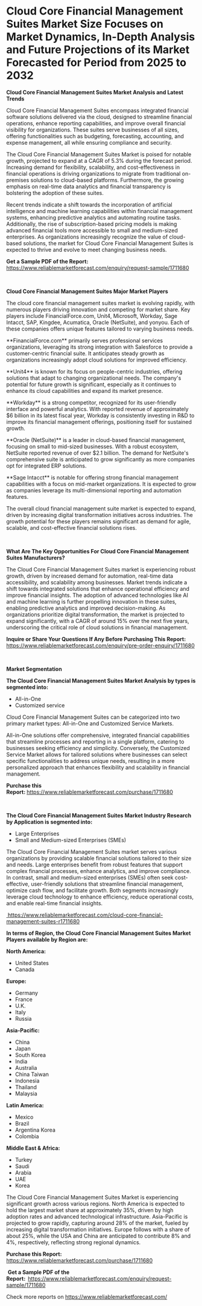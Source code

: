 <p><h1>Cloud Core Financial Management Suites Market Size Focuses on Market Dynamics, In-Depth Analysis and Future Projections of its Market Forecasted for Period from 2025 to 2032</h1></p><p><strong>Cloud Core Financial Management Suites Market Analysis and Latest Trends</strong></p>
<p><p>Cloud Core Financial Management Suites encompass integrated financial software solutions delivered via the cloud, designed to streamline financial operations, enhance reporting capabilities, and improve overall financial visibility for organizations. These suites serve businesses of all sizes, offering functionalities such as budgeting, forecasting, accounting, and expense management, all while ensuring compliance and security.</p><p>The Cloud Core Financial Management Suites Market is poised for notable growth, projected to expand at a CAGR of 5.3% during the forecast period. Increasing demand for flexibility, scalability, and cost-effectiveness in financial operations is driving organizations to migrate from traditional on-premises solutions to cloud-based platforms. Furthermore, the growing emphasis on real-time data analytics and financial transparency is bolstering the adoption of these suites.</p><p>Recent trends indicate a shift towards the incorporation of artificial intelligence and machine learning capabilities within financial management systems, enhancing predictive analytics and automating routine tasks. Additionally, the rise of subscription-based pricing models is making advanced financial tools more accessible to small and medium-sized enterprises. As organizations increasingly recognize the value of cloud-based solutions, the market for Cloud Core Financial Management Suites is expected to thrive and evolve to meet changing business needs.</p></p>
<p><strong>Get a Sample PDF of the Report:&nbsp;</strong> <a href="https://www.reliablemarketforecast.com/enquiry/request-sample/1711680?utm_campaign=2481&utm_medium=2&utm_source=Github&utm_content=ia&utm_term=27032025&utm_id=cloud-core-financial-management-suites">https://www.reliablemarketforecast.com/enquiry/request-sample/1711680</a></p>
<p>&nbsp;</p>
<p><strong>Cloud Core Financial Management Suites Major Market Players</strong></p>
<p><p>The cloud core financial management suites market is evolving rapidly, with numerous players driving innovation and competing for market share. Key players include FinancialForce.com, Unit4, Microsoft, Workday, Sage Intacct, SAP, Kingdee, Acumatica, Oracle (NetSuite), and yonyou. Each of these companies offers unique features tailored to varying business needs.</p><p>**FinancialForce.com** primarily serves professional services organizations, leveraging its strong integration with Salesforce to provide a customer-centric financial suite. It anticipates steady growth as organizations increasingly adopt cloud solutions for improved efficiency.</p><p>**Unit4** is known for its focus on people-centric industries, offering solutions that adapt to changing organizational needs. The company's potential for future growth is significant, especially as it continues to enhance its cloud capabilities and expand its market presence.</p><p>**Workday** is a strong competitor, recognized for its user-friendly interface and powerful analytics. With reported revenue of approximately $6 billion in its latest fiscal year, Workday is consistently investing in R&D to improve its financial management offerings, positioning itself for sustained growth.</p><p>**Oracle (NetSuite)** is a leader in cloud-based financial management, focusing on small to mid-sized businesses. With a robust ecosystem, NetSuite reported revenue of over $2.1 billion. The demand for NetSuite's comprehensive suite is anticipated to grow significantly as more companies opt for integrated ERP solutions.</p><p>**Sage Intacct** is notable for offering strong financial management capabilities with a focus on mid-market organizations. It is expected to grow as companies leverage its multi-dimensional reporting and automation features.</p><p>The overall cloud financial management suite market is expected to expand, driven by increasing digital transformation initiatives across industries. The growth potential for these players remains significant as demand for agile, scalable, and cost-effective financial solutions rises.</p></p>
<p>&nbsp;</p>
<p><strong>What Are The Key Opportunities For Cloud Core Financial Management Suites Manufacturers?</strong></p>
<p><p>The Cloud Core Financial Management Suites market is experiencing robust growth, driven by increased demand for automation, real-time data accessibility, and scalability among businesses. Market trends indicate a shift towards integrated solutions that enhance operational efficiency and improve financial insights. The adoption of advanced technologies like AI and machine learning is further propelling innovation in these suites, enabling predictive analytics and improved decision-making. As organizations prioritize digital transformation, the market is projected to expand significantly, with a CAGR of around 15% over the next five years, underscoring the critical role of cloud solutions in financial management.</p></p>
<p><strong>Inquire or Share Your Questions If Any Before Purchasing This Report:</strong> <a href="https://www.reliablemarketforecast.com/enquiry/pre-order-enquiry/1711680?utm_campaign=2481&utm_medium=2&utm_source=Github&utm_content=ia&utm_term=27032025&utm_id=cloud-core-financial-management-suites">https://www.reliablemarketforecast.com/enquiry/pre-order-enquiry/1711680</a></p>
<p>&nbsp;</p>
<p><strong>Market Segmentation</strong></p>
<p><strong>The Cloud Core Financial Management Suites Market Analysis by types is segmented into:</strong></p>
<p><ul><li>All-in-One</li><li>Customized service</li></ul></p>
<p><p>Cloud Core Financial Management Suites can be categorized into two primary market types: All-in-One and Customized Service Markets. </p><p>All-in-One solutions offer comprehensive, integrated financial capabilities that streamline processes and reporting in a single platform, catering to businesses seeking efficiency and simplicity. Conversely, the Customized Service Market allows for tailored solutions where businesses can select specific functionalities to address unique needs, resulting in a more personalized approach that enhances flexibility and scalability in financial management.</p></p>
<p><strong>Purchase this Report:&nbsp;</strong><a href="https://www.reliablemarketforecast.com/purchase/1711680?utm_campaign=2481&utm_medium=2&utm_source=Github&utm_content=ia&utm_term=27032025&utm_id=cloud-core-financial-management-suites">https://www.reliablemarketforecast.com/purchase/1711680</a></p>
<p>&nbsp;</p>
<p><strong>The Cloud Core Financial Management Suites Market Industry Research by Application is segmented into:</strong></p>
<p><ul><li>Large Enterprises</li><li>Small and Medium-sized Enterprises (SMEs)</li></ul></p>
<p><p>The Cloud Core Financial Management Suites market serves various organizations by providing scalable financial solutions tailored to their size and needs. Large enterprises benefit from robust features that support complex financial processes, enhance analytics, and improve compliance. In contrast, small and medium-sized enterprises (SMEs) often seek cost-effective, user-friendly solutions that streamline financial management, optimize cash flow, and facilitate growth. Both segments increasingly leverage cloud technology to enhance efficiency, reduce operational costs, and enable real-time financial insights.</p></p>
<p><a href="https://www.reliablemarketforecast.com/cloud-core-financial-management-suites-r1711680?utm_campaign=2481&utm_medium=2&utm_source=Github&utm_content=ia&utm_term=27032025&utm_id=cloud-core-financial-management-suites">&nbsp;https://www.reliablemarketforecast.com/cloud-core-financial-management-suites-r1711680</a></p>
<p><strong>In terms of Region, the Cloud Core Financial Management Suites Market Players available by Region are:</strong></p>
<p>
    <p> <strong> North America: </strong>
        <ul>
            <li>United States</li>
            <li>Canada</li>
        </ul>
        </p> 
    <p> <strong> Europe: </strong>
        <ul>
            <li>Germany</li>
            <li>France</li>
            <li>U.K.</li>
            <li>Italy</li>
            <li>Russia</li>
        </ul>
        </p> 
    <p> <strong> Asia-Pacific: </strong>
        <ul>
            <li>China</li>
            <li>Japan</li>
            <li>South Korea</li>
            <li>India</li>
            <li>Australia</li>
            <li>China Taiwan</li>
            <li>Indonesia</li>
            <li>Thailand</li>
            <li>Malaysia</li>
        </ul>
        </p> 
    <p> <strong> Latin America: </strong>
        <ul>
            <li>Mexico</li>
            <li>Brazil</li>
            <li>Argentina Korea</li>
            <li>Colombia</li>
        </ul>
        </p> 
    <p> <strong> Middle East & Africa: </strong>
        <ul>
            <li>Turkey</li>
            <li>Saudi</li>
            <li>Arabia</li>
            <li>UAE</li>
            <li>Korea</li>
        </ul>
    </p>
    </p>
<p><p>The Cloud Core Financial Management Suites Market is experiencing significant growth across various regions. North America is expected to hold the largest market share at approximately 35%, driven by high adoption rates and advanced technological infrastructure. Asia-Pacific is projected to grow rapidly, capturing around 28% of the market, fueled by increasing digital transformation initiatives. Europe follows with a share of about 25%, while the USA and China are anticipated to contribute 8% and 4%, respectively, reflecting strong regional dynamics.</p></p>
<p><strong>Purchase this Report: </strong><a href="https://www.reliablemarketforecast.com/purchase/1711680?utm_campaign=2481&utm_medium=2&utm_source=Github&utm_content=ia&utm_term=27032025&utm_id=cloud-core-financial-management-suites">https://www.reliablemarketforecast.com/purchase/1711680</a></p>
<p>&nbsp;<strong>Get a Sample PDF of the Report:&nbsp;&nbsp;</strong><a href="https://www.reliablemarketforecast.com/enquiry/request-sample/1711680?utm_campaign=2481&utm_medium=2&utm_source=Github&utm_content=ia&utm_term=27032025&utm_id=cloud-core-financial-management-suites">https://www.reliablemarketforecast.com/enquiry/request-sample/1711680</a></p>
<p><strong></strong></p>
<p>Check more reports on <a href="https://www.reliablemarketforecast.com/?utm_campaign=2481&utm_medium=2&utm_source=Github&utm_content=ia&utm_term=27032025&utm_id=cloud-core-financial-management-suites">https://www.reliablemarketforecast.com/</a></p>